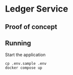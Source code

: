 # Ledger Service

## Proof of concept

## Running

Start the application
```shell
cp .env.sample .env
docker compose up
```

